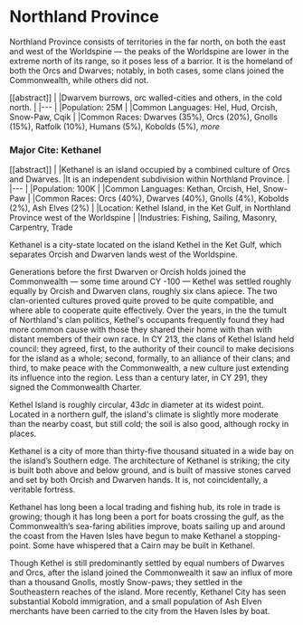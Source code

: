 # Northland Province

Northland Province consists of territories in the far north, on both the east and west of the Worldspine — the peaks of the Worldspine are lower in the extreme north of its range, so it poses less of a barrior.
It is the homeland of both the Orcs and Dwarves; notably, in both cases, some clans joined the Commonwealth, while others did not.

[[abstract]]
|
|Dwarvem burrows, orc walled-cities and others, in the cold north.
|
|---
|
|Population: 25M
|
|Common Languages: Hel, Hud, Orcish, Snow-Paw, Cqik
|
|Common Races: Dwarves (35%), Orcs (20%), Gnolls (15%), Ratfolk (10%), Humans (5%), Kobolds (5%), *more*

### Major Cite: Kethanel

[[abstract]]
|
|Kethanel is an island occupied by a combined culture of Orcs and Dwarves.
|It is an independent subdivision within Northland Province.
|
|---
|
|Population: 100K
|
|Common Languages: Kethan, Orcish, Hel, Snow-Paw
|
|Common Races: Orcs (40%), Dwarves (40%), Gnolls (4%), Kobolds (2%), Ash Elves (2%)
|
|Location: Kethel Island, in the Ket Gulf, in Northland Province west of the Worldspine
|
|Industries: Fishing, Sailing, Masonry, Carpentry, Trade

Kethanel is a city-state located on the island Kethel in the Ket Gulf, which separates Orcish and Dwarven lands west of the Worldspine.

Generations before the first Dwarven or Orcish holds joined the Commonwealth — some time around CY -100 — Kethel was settled roughly equally by Orcish and Dwarven clans, roughly six clans apiece.
The two clan-oriented cultures proved quite proved to be quite compatible, and where able to cooperate quite effectively.
Over the years, in the the tumult of Northland's clan politics, Kethel's occupants frequently found they had more common cause with those they shared their home with than with distant members of their own race.
In CY 213, the clans of Kethel Island held council: they agreed, first, to the authority of their council to make decisions for the island as a whole; second, formally, to an alliance of their clans; and third, to make peace with the Commonwealth, a new culture just extending its influence into the region.
Less than a century later, in CY 291, they signed the Commonwealth Charter.

Kethel Island is roughly circular, 43*dc* in diameter at its widest point.
Located in a northern gulf, the island's climate is slightly more moderate than the nearby coast, but still cold; the soil is also good, although rocky in places.

Kethanel is a city of more than thirty-five thousand situated in a wide bay on the island’s Southern edge.
The architecture of Kethanel is striking; the city is built both above and below ground, and is built of massive stones carved and set by both Orcish and Dwarven hands.
It is, not coincidentally, a veritable fortress.

Kethanel has long been a local trading and fishing hub, its role in trade is growing; though it has long been a port for boats crossing the gulf, as the Commonwealth’s sea-faring abilities improve, boats sailing up and around the coast from the Haven Isles have begun to make Kethanel a stopping-point.
Some have whispered that a Cairn may be built in Kethanel.

Though Kethel is still predominantly settled by equal numbers of Dwarves and Orcs, after the island joined the Commonwealth it saw an influx of more than a thousand Gnolls, mostly Snow-paws; they settled in the Southeastern reaches of the island.
More recently, Kethanel City has seen substantial Kobold immigration, and a small population of Ash Elven merchants have been carried to the city from the Haven Isles by boat.

